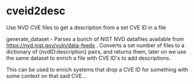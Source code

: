 # cveid2desc
Use NVD CVE files to get a description from a set CVE ID in a file

generate_dataset - Parses a bunch of NIST NVD datafiles available from https://nvd.nist.gov/vuln/data-feeds .
Converts a set number of files to a dictionary of {nvdID:description} pairs, and returns them, later on we use the same dataset to enrich a file with CVE ID's to add descriptions. 

This can be used to enrich systems that drop a CVE ID for something with some context on that said CVE... 
